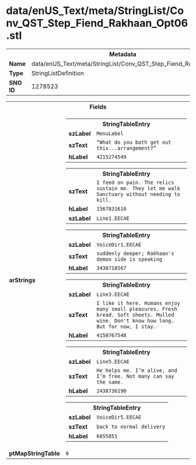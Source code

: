<h1>data/enUS_Text/meta/StringList/Conv_QST_Step_Fiend_Rakhaan_Opt06.stl</h1><table><tr><th colspan="100%">Metadata</th></tr><tr><td><b>Name</b></td><td>data/enUS_Text/meta/StringList/Conv_QST_Step_Fiend_Rakhaan_Opt06.stl</td></tr><tr><td><b>Type</b></td><td>StringListDefinition</td></tr><tr><td><b>SNO ID</b></td><td>1278523</td></tr></table>

<table><tr><th colspan="100%">Fields</th></tr><tr><td><b>arStrings</b></td><td><table><tr><th colspan="100%">StringTableEntry</th></tr><tr><td><b>szLabel</b></td><td><code>MenuLabel</code></td></tr><tr><td><b>szText</b></td><td><code>“What do you both get out this...arrangement?” </code></td></tr><tr><td><b>hLabel</b></td><td><code>4215274549</code></td></tr></table>


<table><tr><th colspan="100%">StringTableEntry</th></tr><tr><td><b>szText</b></td><td><code>I feed on pain. The relics sustain me. They let me walk Sanctuary without needing to kill.</code></td></tr><tr><td><b>hLabel</b></td><td><code>1567831610</code></td></tr><tr><td><b>szLabel</b></td><td><code>Line1.EECAE</code></td></tr></table>


<table><tr><th colspan="100%">StringTableEntry</th></tr><tr><td><b>szLabel</b></td><td><code>VoiceDir1.EECAE</code></td></tr><tr><td><b>szText</b></td><td><code>suddenly deeper; Rakhaan's demon side is speaking</code></td></tr><tr><td><b>hLabel</b></td><td><code>3430718567</code></td></tr></table>


<table><tr><th colspan="100%">StringTableEntry</th></tr><tr><td><b>szLabel</b></td><td><code>Line3.EECAE</code></td></tr><tr><td><b>szText</b></td><td><code>I like it here. Humans enjoy many small pleasures. Fresh bread. Soft sheets. Mulled wine. Don't know how long. But for now, I stay.</code></td></tr><tr><td><b>hLabel</b></td><td><code>4150767548</code></td></tr></table>


<table><tr><th colspan="100%">StringTableEntry</th></tr><tr><td><b>szLabel</b></td><td><code>Line5.EECAE</code></td></tr><tr><td><b>szText</b></td><td><code>He helps me. I’m alive, and I’m free. Not many can say the same.</code></td></tr><tr><td><b>hLabel</b></td><td><code>2438736190</code></td></tr></table>


<table><tr><th colspan="100%">StringTableEntry</th></tr><tr><td><b>szLabel</b></td><td><code>VoiceDir5.EECAE</code></td></tr><tr><td><b>szText</b></td><td><code>back to normal delivery</code></td></tr><tr><td><b>hLabel</b></td><td><code>6655851</code></td></tr></table>


</td></tr><tr><td><b>ptMapStringTable</b></td><td><code>0</code></td></tr></table>

